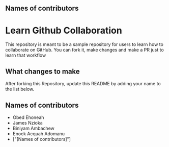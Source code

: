 ## Names of contributors

# Learn Github Collaboration
This repository is meant to be a sample repository for users to learn how to collaborate on GitHub. You can fork it, make changes and make a PR just to learn that workflow

## What changes to make
After forking this Repository, update this README by adding your name to the list below.

## Names of contributors
- Obed Ehoneah
- James Nzioka 
- Biniyam Ambachew
- Enock Acquah Adomanu
- ["[Names of contributors]"]
 
 
